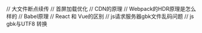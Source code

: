 // 大文件断点续传
// 首屏加载优化
// CDN的原理
// Webpack的HDR原理是怎么样的
// Babel原理
// React 和 Vue的区别
// js请求服务器gbk文件乱码问题
// js gbk与UTF8 转换